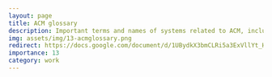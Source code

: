 ```yaml
---
layout: page
title: ACM glossary
description: Important terms and names of systems related to ACM, including descriptions.
img: assets/img/13-acmglossary.png
redirect: https://docs.google.com/document/d/1UBydkX3bmCLRi5a3ExVllYt_Hi-njvuiyQ2hOpWx7rQ/edit#heading=h.w8wgh38e324
importance: 13
category: work
---
```

